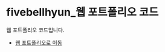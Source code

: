 # fivebellhyun_웹 포트폴리오 코드

웹 포트폴리오 코드입니다.

- [웹 포트폴리오로 이동](https://fivebellhyun.github.io/web-portfolio/#/)
